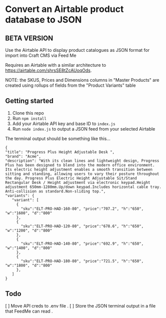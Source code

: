 # Convert an Airtable product database to JSON
## BETA VERSION
Use the Airtable API to display product catalogues as JSON format for import into Craft CMS via Feed Me

Requires an Airtable with a similar architecture to https://airtable.com/shrsSE8tZcAUoqOds.

NOTE: the SKUS, Prices and Dimensions columns in "Master Products" are created using rollups of fields from the  "Product Variants" table

## Getting started

1. Clone this repo
2. Run `npm install`
3. Add your Airtable API key and base ID to `index.js`
4. Run `node index.js` to output a JSON feed from your selected Airtable

The terminal output should be something like this...

```
{
"title": "Progress Plus Height Adjustable Desk ",
"brand": "Acme",
"description": "With its clean lines and lightweight design, Progress Plus has been designed to blend into the modern office environment. Its electric height adjustment enables a smooth transition between sitting and standing, allowing users to vary their posture throughout the day. Progress Plus Electric Height Adjustable Sit/Stand Rectangular Desk / Height adjustment via electronic keypad.Height adjustment 650mm-1280mm.Up/down keypad.Includes horizontal cable tray. Anti-collision as standard.Non-sliding top.",
"variants": {
   "variant": [
     {
       "sku":"ELT-PRO-HAD-160-80", "price":"707.2", "h":"650", "w":"1600", "d":"800"
     },
     {
       "sku":"ELT-PRO-HAD-120-80", "price":"678.6", "h":"650", "w":"1200", "d":"800"
     },
     {
       "sku":"ELT-PRO-HAD-140-80", "price":"692.9", "h":"650", "w":"1400", "d":"800"
     },
     {
       "sku":"ELT-PRO-HAD-180-80", "price":"721.5", "h":"650", "w":"1800", "d":"800"
     },
   ]
}
```

## Todo
[ ] Move API creds to .env file . 
[ ] Store the JSON terminal output in a file that FeedMe can read . 
